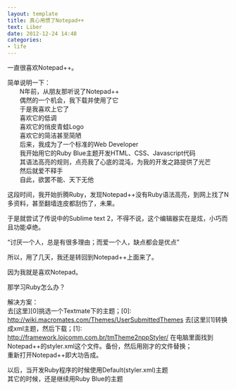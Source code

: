 ```yaml
---
layout: template
title: 真心用惯了Notepad++
text: Liber
date: 2012-12-24 14:48
categories:
- life
---
```


一直很喜欢Notepad++。  

简单说明一下：  
　　N年前，从朋友那听说了Notepad++  
　　偶然的一个机会，我下载并使用了它  
　　于是我喜欢上它了  
　　喜欢它的低调  
　　喜欢它的俏皮青蛙Logo  
　　喜欢它的简洁甚至简陋  
　　后来，我成为了一个标准的Web Developer  
　　我开始用它的Ruby Blue主题开发HTML、CSS、Javascript代码  
　　其语法高亮的规则，点亮我了心底的混沌，为我的开发之路提供了光芒  
　　然后就爱不释手  
　　自此，欲罢不能、天下无他  
  
这段时间，我开始折腾Ruby，发现Notepad++没有Ruby语法高亮，到网上找了N多资料，甚至翻墙连皮都刮伤了，未果。

于是就尝试了传说中的Sublime text 2，不得不说，这个编辑器实在是炫，小巧而且功能卓绝。

“讨厌一个人，总是有很多理由；而爱一个人，缺点都会是优点”

所以，用了几天，我还是转回到Notepad++上面来了。

因为我就是喜欢Notepad。

那学习Ruby怎么办？

解决方案：  
去[这里][0]挑选一个Textmate下的主题；[0]: http://wiki.macromates.com/Themes/UserSubmittedThemes
去[这里][1]转换成xml主题，然后下载；[1]: http://framework.lojcomm.com.br/tmTheme2nppStyler/
在电脑里面找到Notepad++的styler.xml这个文件。备份，然后用刚才的文件替换；  
重新打开Notepad++即大功告成。

以后，当开发Ruby程序的时候使用Default(styler.xml)主题  
其它的时候，还是继续用Ruby Blue的主题


